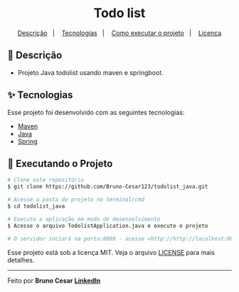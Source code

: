 <h1 align="center">Todo list</h1>

<p align="center">
  <a href="#-descricao">Descrição</a>&nbsp;&nbsp;&nbsp;|&nbsp;&nbsp;&nbsp;
  <a href="#-tecnologias">Tecnologias</a>&nbsp;&nbsp;&nbsp;|&nbsp;&nbsp;&nbsp;
  <a href="#-executando-o-projeto">Como executar o projeto</a>&nbsp;&nbsp;&nbsp;|&nbsp;&nbsp;&nbsp;
  <a href="#-licença">Licença</a>
</p>

## 📜 Descrição

- Projeto Java todolist usando maven e springboot.


## ✨ Tecnologias

Esse projeto foi desenvolvido com as seguintes tecnologias:

- [Maven](https://maven.apache.org/what-is-maven.html)
- [Java](https://www.java.com/)
- [Spring](https://spring.io/projects/spring-boot)



## 🎲 Executando o Projeto

```bash
# Clone este repositório
$ git clone https://github.com/Bruno-Cesar123/todolist_java.git

# Acesse a pasta do projeto no terminal/cmd
$ cd todolist_java

# Execute a aplicação em modo de desenvolvimento
$ Acesse o arquivo TodolistApplication.java e execute o projeto

# O servidor inciará na porta:8080 - acesse <http://http://localhost:8080>

```

Esse projeto está sob a licença MIT. Veja o arquivo [LICENSE](license) para mais detalhes.

---

Feito por **Bruno Cesar** [**LinkedIn**](https://www.linkedin.com/in/bruno-cesar-b0039715a/)